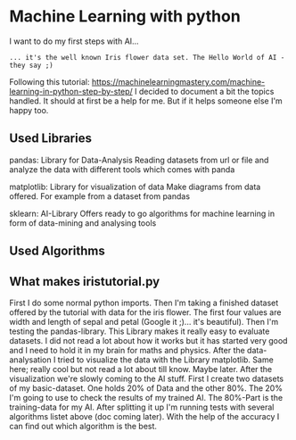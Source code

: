 # Machine Learning with python

I want to do my first steps with AI...

    ... it's the well known Iris flower data set. The Hello World of AI - they say ;)

Following this tutorial: https://machinelearningmastery.com/machine-learning-in-python-step-by-step/
I decided to document a bit the topics handled. It should at first be a help for me. But if it helps someone else I'm happy too.

## Used Libraries
pandas: Library for Data-Analysis
    Reading datasets from url or file and analyze the data with different tools which comes with panda

matplotlib: Library for visualization of data
    Make diagrams from data offered. For example from a dataset from pandas

sklearn: AI-Library
    Offers ready to go algorithms for machine learning in form of data-mining and analysing tools

## Used Algorithms

## What makes iristutorial.py
First I do some normal python imports. Then I'm taking a finished dataset offered by the tutorial with data for the iris flower. The first four values are width and length of sepal and petal (Google it ;)... it's beautiful). Then I'm testing the pandas-library. This Library makes it really easy to evaluate datasets. I did not read a lot about how it works but it has started very good and I need to hold it in my brain for maths and physics. After the data-analysation I tried to visualize the data with the Library matplotlib. Same here; really cool but not read a lot about till know. Maybe later. After the visualization we're slowly coming to the AI stuff. First I create two datasets of my basic-dataset. One holds 20% of Data and the other 80%. The 20% I'm going to use to check the results of my trained AI. The 80%-Part is the training-data for my AI. After splitting it up I'm running tests with several algorithms listet above (doc coming later). With the help of the accuracy I can find out which algorithm is the best.